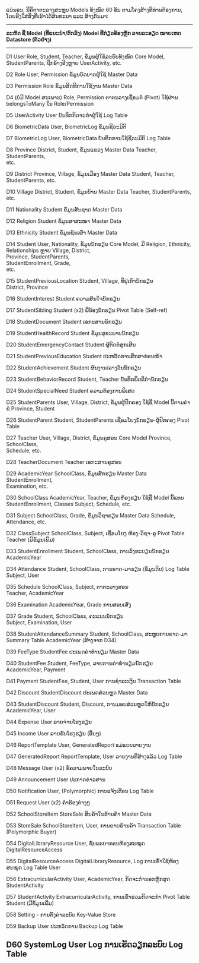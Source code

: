 

ແນ່ນອນ, ນີ້ຄືຕາຕະລາງສະຫຼຸບ Models ທັງໝົດ 60 ອັນ ຕາມໂຄງສ້າງທີ່ທ່ານຕ້ອງການ,
ໂດຍອີງໃສ່ສິ່ງທີ່ເຮົາໄດ້ສົນທະນາ ແລະ ສ້າງກັນມາ:

  -----------------------------------------------------------------------------------------------------------
  **ລະຫັດ        **ຊື່ Model (ທີ່ແນະນຳ/ຕົກລົງ)**  **Model ທີ່ກ່ຽວຂ້ອງຫຼັກ          **ລາຍລະອຽດ**          **ໝາຍເຫດ**
  Datastore**                              (ຕົວຢ່າງ)**                                        
  ------------- -------------------------- -------------------------- --------------------- -----------------
  D1            User                       Role, Student, Teacher,    ຂໍ້ມູນຜູ້ໃຊ້ລະບົບທັງໝົດ        Core Model,
                                           StudentParents,                                  ຖືກອ້າງອີງຫຼາຍ
                                           UserActivity, etc.                               

  D2            Role                       User, Permission           ຂໍ້ມູນບົດບາດຜູ້ໃຊ້           Master Data

  D3            Permission                 Role                       ຂໍ້ມູນສິດທິການໃຊ້ງານ        Master Data

  D4            (ບໍ່ມີ Model ສະເພາະ)          Role, Permission           ຕາຕະລາງເຊື່ອມຕໍ່ (Pivot)  ໃຊ້ຜ່ານ
                                                                                            belongsToMany ໃນ
                                                                                            Role/Permission

  D5            UserActivity               User                       ບັນທຶກກິດຈະກຳຜູ້ໃຊ້         Log Table

  D6            BiometricData              User, BiometricLog         ຂໍ້ມູນຊີວະມິຕິ              

  D7            BiometricLog               User, BiometricData        ບັນທຶກການໃຊ້ຊີວະມິຕິ        Log Table

  D8            Province                   District, Student,         ຂໍ້ມູນແຂວງ               Master Data
                                           Teacher, StudentParents,                         
                                           etc.                                             

  D9            District                   Province, Village,         ຂໍ້ມູນເມືອງ               Master Data
                                           Student, Teacher,                                
                                           StudentParents, etc.                             

  D10           Village                    District, Student,         ຂໍ້ມູນບ້ານ                Master Data
                                           Teacher, StudentParents,                         
                                           etc.                                             

  D11           Nationality                Student                    ຂໍ້ມູນສັນຊາດ              Master Data

  D12           Religion                   Student                    ຂໍ້ມູນສາສະໜາ             Master Data

  D13           Ethnicity                  Student                    ຂໍ້ມູນຊົນເຜົ່າ              Master Data

  D14           Student                    User, Nationality,         ຂໍ້ມູນນັກຮຽນ              Core Model, ມີ
                                           Religion, Ethnicity,                             Relationships ຫຼາຍ
                                           Village, District,                               
                                           Province, StudentParents,                        
                                           StudentEnrollment, Grade,                        
                                           etc.                                             

  D15           StudentPreviousLocation    Student, Village,          ທີ່ຢູ່ເກົ່ານັກຮຽນ            
                                           District, Province                               

  D16           StudentInterest            Student                    ຄວາມສົນໃຈນັກຮຽນ         

  D17           StudentSibling             Student (x2)               ພີ່ນ້ອງນັກຮຽນ             Pivot Table
                                                                                            (Self-ref)

  D18           StudentDocument            Student                    ເອກະສານນັກຮຽນ          

  D19           StudentHealthRecord        Student                    ຂໍ້ມູນສຸຂະພາບນັກຮຽນ        

  D20           StudentEmergencyContact    Student                    ຜູ້ຕິດຕໍ່ສຸກເສີນ             

  D21           StudentPreviousEducation   Student                    ປະຫວັດການສຶກສາກ່ອນໜ້າ     

  D22           StudentAchievement         Student                    ຜົນງານ/ລາງວັນນັກຮຽນ      

  D23           StudentBehaviorRecord      Student, Teacher           ບັນທຶກພຶດຕິກຳນັກຮຽນ        

  D24           StudentSpecialNeed         Student                    ຄວາມຕ້ອງການພິເສດ        

  D25           StudentParents             User, Village, District,   ຂໍ້ມູນຜູ້ປົກຄອງ             ໃຊ້ຊື່ Model ນີ້ຕາມຄຳຂໍ
                                           Province, Student                                

  D26           StudentParent              Student, StudentParents    ເຊື່ອມໂຍງນັກຮຽນ-ຜູ້ປົກຄອງ   Pivot Table

  D27           Teacher                    User, Village, District,   ຂໍ້ມູນຄູສອນ               Core Model
                                           Province, SchoolClass,                           
                                           Schedule, etc.                                   

  D28           TeacherDocument            Teacher                    ເອກະສານຄູສອນ           

  D29           AcademicYear               SchoolClass,               ຂໍ້ມູນສົກຮຽນ              Master Data
                                           StudentEnrollment,                               
                                           Examination, etc.                                

  D30           SchoolClass                AcademicYear, Teacher,     ຂໍ້ມູນຫ້ອງຮຽນ             ໃຊ້ຊື່ Model ນີ້ແທນ
                                           StudentEnrollment,                               Classes
                                           Subject, Schedule, etc.                          

  D31           Subject                    SchoolClass, Grade,        ຂໍ້ມູນວິຊາຮຽນ             Master Data
                                           Schedule, Attendance, etc.                       

  D32           ClassSubject               SchoolClass, Subject,      ເຊື່ອມໂຍງ ຫ້ອງ-ວິຊາ-ຄູ     Pivot Table
                                           Teacher                                          (ມີຂໍ້ມູນເພີ່ມ)

  D33           StudentEnrollment          Student, SchoolClass,      ການລົງທະບຽນນັກຮຽນ       
                                           AcademicYear                                     

  D34           Attendance                 Student, SchoolClass,      ການຂາດ-ມາຮຽນ (ຂໍ້ມູນດິບ)  Log Table
                                           Subject, User                                    

  D35           Schedule                   SchoolClass, Subject,      ຕາຕະລາງສອນ            
                                           Teacher, AcademicYear                            

  D36           Examination                AcademicYear, Grade        ການສອບເສັງ             

  D37           Grade                      Student, SchoolClass,      ຄະແນນນັກຮຽນ            
                                           Subject, Examination, User                       

  D38           StudentAttendanceSummary   Student, SchoolClass,      ສະຫຼຸບການຂາດ-ມາ         Summary Table
                                           AcademicYear                                     (ສ້າງຈາກ D34)

  D39           FeeType                    StudentFee                 ປະເພດຄ່າທຳນຽມ          Master Data

  D40           StudentFee                 Student, FeeType,          ລາຍການຄ່າທຳນຽມນັກຮຽນ    
                                           AcademicYear, Payment                            

  D41           Payment                    StudentFee, Student, User  ການຊຳລະເງິນ            Transaction Table

  D42           Discount                   StudentDiscount            ປະເພດສ່ວນຫຼຸດ            Master Data

  D43           StudentDiscount            Student, Discount,         ການມອບສ່ວນຫຼຸດໃຫ້ນັກຮຽນ    
                                           AcademicYear, User                               

  D44           Expense                    User                       ລາຍຈ່າຍໂຮງຮຽນ          

  D45           Income                     User                       ລາຍຮັບໂຮງຮຽນ (ອື່ນໆ)     

  D46           ReportTemplate             User, GeneratedReport      ແມ່ແບບລາຍງານ           

  D47           GeneratedReport            ReportTemplate, User       ລາຍງານທີ່ສ້າງແລ້ວ         Log Table

  D48           Message                    User (x2)                  ຂໍ້ຄວາມພາຍໃນລະບົບ        

  D49           Announcement               User                       ປະກາດຂ່າວສານ           

  D50           Notification               User, (Polymorphic)        ການແຈ້ງເຕືອນ            Log Table

  D51           Request                    User (x2)                  ຄຳຮ້ອງຕ່າງໆ             

  D52           SchoolStoreItem            StoreSale                  ສິນຄ້າໃນຮ້ານຄ້າ           Master Data

  D53           StoreSale                  SchoolStoreItem, User,     ການຂາຍຮ້ານຄ້າ           Transaction Table
                                           (Polymorphic Buyer)                              

  D54           DigitalLibraryResource     User,                      ຊັບພະຍາກອນຫ້ອງສະໝຸດ      
                                           DigitalResourceAccess                            

  D55           DigitalResourceAccess      DigitalLibraryResource,    Log ການເຂົ້າໃຊ້ຫ້ອງສະໝຸດ   Log Table
                                           User                                             

  D56           ExtracurricularActivity    User, AcademicYear,        ກິດຈະກຳນອກຫຼັກສູດ         
                                           StudentActivity                                  

  D57           StudentActivity            ExtracurricularActivity,   ການເຂົ້າຮ່ວມກິດຈະກຳ       Pivot Table
                                           Student                                          (ມີຂໍ້ມູນເພີ່ມ)

  D58           Setting                    \-                         ການຕັ້ງຄ່າລະບົບ           Key-Value Store

  D59           Backup                     User                       ປະຫວັດການ Backup       Log Table

  D60           SystemLog                  User                       Log ການເຮັດວຽກລະບົບ     Log Table
  -----------------------------------------------------------------------------------------------------------
